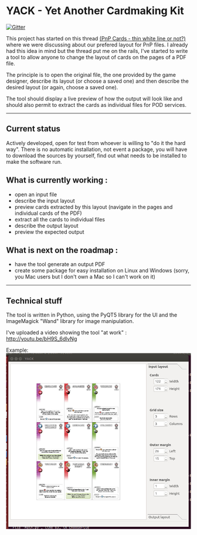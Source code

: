 YACK - Yet Another Cardmaking Kit
=================================

[![Gitter](https://badges.gitter.im/Join%20Chat.svg)](https://gitter.im/court-jus/yack?utm_source=badge&utm_medium=badge&utm_campaign=pr-badge&utm_content=badge)

This project has started on this thread [(PnP Cards - thin white line or not?)](https://boardgamegeek.com/thread/1290914/pnp-cards-thin-white-line-or-not) where we were discussing about our prefered layout for PnP files. I already had this idea in mind but the thread put me on the rails, I've started to write a tool to allow anyone to change the layout of cards on the pages of a PDF file.

The principle is to open the original file, the one provided by the game designer, describe its layout (or choose a saved one) and then describe the desired layout (or again, choose a saved one).

The tool should display a live preview of how the output will look like and should also permit to extract the cards as individual files for POD services.

----

## Current status

Actively developed, open for test from whoever is willing to "do it the hard way". There is no automatic installation, not event a package, you will have to download the sources by yourself, find out what needs to be installed to make the software run.

## What is currently working :
- open an input file
- describe the input layout
- preview cards extracted by this layout (navigate in the pages and individual cards of the PDF)
- extract all the cards to individual files
- describe the output layout
- preview the expected output

## What is next on the roadmap :
- have the tool generate an output PDF
- create some package for easy installation on Linux and Windows (sorry, you Mac users but I don't own a Mac so I can't work on it)

----

## Technical stuff

The tool is written in Python, using the PyQT5 library for the UI and the ImageMagick "Wand" library for image manipulation.

I've uploaded a video showing the tool "at work" : http://youtu.be/bH9S_6dlvNg

Example:
![Screen shot](https://github.com/court-jus/yack/raw/master/scrot/yack_teasing1.jpg "Teasing")
